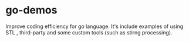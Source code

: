 # go-demos
Improve coding efficiency for go language. It's include examples of using STL , third-party  and some custom tools (such as stirng processing).
